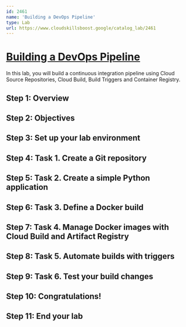 ```yaml
---
id: 2461
name: 'Building a DevOps Pipeline'
type: Lab
url: https://www.cloudskillsboost.google/catalog_lab/2461
---
```


# [Building a DevOps Pipeline](https://www.cloudskillsboost.google/catalog_lab/2461)

In this lab, you will build a continuous integration pipeline using Cloud Source Repositories, Cloud Build, Build Triggers and Container Registry.

## Step 1: Overview

## Step 2: Objectives

## Step 3: Set up your lab environment

## Step 4: Task 1. Create a Git repository

## Step 5: Task 2. Create a simple Python application

## Step 6: Task 3. Define a Docker build

## Step 7: Task 4. Manage Docker images with Cloud Build and Artifact Registry

## Step 8: Task 5. Automate builds with triggers

## Step 9: Task 6. Test your build changes

## Step 10: Congratulations!

## Step 11: End your lab
